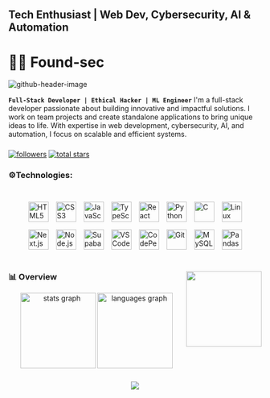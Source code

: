 <h2 align="left">Tech Enthusiast | Web Dev, Cybersecurity, AI & Automation</h2>

# 🐱‍💻 Found-sec
![github-header-image](https://github.com/user-attachments/assets/668fb94a-e39e-4073-80ca-ace95a3d0848)

**`Full-Stack Developer | Ethical Hacker | ML Engineer`**
I'm a full-stack developer passionate about building innovative and impactful solutions. I work on team projects and create standalone applications to bring unique ideas to life. With expertise in web development, cybersecurity, AI, and automation, I focus on scalable and efficient systems.

###
<p align="left">
      <a href="https://github.com/found-sec?tab=followers">
         <img alt="followers" title="Follow me on Github" src="https://custom-icon-badges.demolab.com/github/followers/found-sec?color=236ad3&labelColor=1155ba&style=for-the-badge&logo=person-add&label=Follow&logoColor=white"/></a>
      <a href="https://github.com/SnowyCrest?tab=repositories&sort=stargazers">
         <img alt="total stars" title="Total stars on GitHub" src="https://custom-icon-badges.demolab.com/github/stars/SnowyCrest?color=55960c&style=for-the-badge&labelColor=488207&logo=star"/></a>
</p>

###

<h3 align="left">⚙Technologies:</h3>

###

<div style="display: flex; flex-wrap: wrap; justify-content: center; align-items: center; gap: 15px; padding: 20px;">
  <img src="https://cdn.jsdelivr.net/gh/devicons/devicon/icons/html5/html5-original.svg" height="40" alt="HTML5" />
  <img src="https://cdn.jsdelivr.net/gh/devicons/devicon/icons/css3/css3-original.svg" height="40" alt="CSS3" />
  <img src="https://cdn.jsdelivr.net/gh/devicons/devicon/icons/javascript/javascript-original.svg" height="40" alt="JavaScript" />
  <img src="https://cdn.jsdelivr.net/gh/devicons/devicon/icons/typescript/typescript-original.svg" height="40" alt="TypeScript" />
  <img src="https://cdn.jsdelivr.net/gh/devicons/devicon/icons/react/react-original.svg" height="40" alt="React" />
  <img src="https://cdn.jsdelivr.net/gh/devicons/devicon/icons/python/python-original.svg" height="40" alt="Python" />
  <img src="https://cdn.jsdelivr.net/gh/devicons/devicon/icons/c/c-original.svg" height="40" alt="C" />
  <img src="https://cdn.jsdelivr.net/gh/devicons/devicon/icons/linux/linux-original.svg" height="40" alt="Linux" />
  <img src="https://cdn.jsdelivr.net/gh/devicons/devicon/icons/nextjs/nextjs-original.svg" height="40" alt="Next.js" />
  <img src="https://cdn.jsdelivr.net/gh/devicons/devicon/icons/nodejs/nodejs-original.svg" height="40" alt="Node.js" />
  <img src="https://cdn.simpleicons.org/supabase/3ECF8E" height="40" alt="Supabase" />
  <img src="https://cdn.jsdelivr.net/gh/devicons/devicon/icons/vscode/vscode-original.svg" height="40" alt="VSCode" />
  <img src="https://skillicons.dev/icons?i=codepen" height="40" alt="CodePen" />
  <img src="https://cdn.simpleicons.org/git/F05032" height="40" alt="Git" />
  <img src="https://cdn.jsdelivr.net/gh/devicons/devicon/icons/mysql/mysql-original.svg" height="40" alt="MySQL" />
  <img src="https://cdn.jsdelivr.net/gh/devicons/devicon/icons/pandas/pandas-original.svg" height="40" alt="Pandas" />
</div>


###

<img align="right" height="150" src="https://avatars.githubusercontent.com/u/114866470?v=4"  />


### 📊 Overview
<div align="center">
  <img src="https://github-readme-stats.vercel.app/api?username=found-sec&hide_title=false&hide_rank=false&show_icons=true&include_all_commits=true&count_private=true&disable_animations=false&theme=dracula&locale=en&hide_border=false" height="150" alt="stats graph"  />
  <img src="https://github-readme-stats.vercel.app/api/top-langs?username=found-sec&locale=en&hide_title=false&layout=compact&card_width=320&langs_count=5&theme=dracula&hide_border=false" height="150" alt="languages graph"  />
</div>

 ### <div align="center"> <img src="https://profile-counter.glitch.me/found-sec/count.svg?"  /> </div> ###
